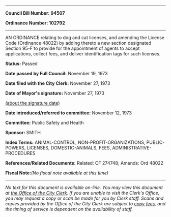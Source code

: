 

********

**Council Bill Number: 94507**
   
**Ordinance Number: 102792**
********

 AN ORDINANCE relating to dog and cat licenses, and amending the License Code (Ordinance 48022) by adding thereto a new section designated Section 95-F to provide for the appointment of agents to accept applications, collect fees, and deliver identification tags for such licenses.

**Status:** Passed
   
**Date passed by Full Council:** November 19, 1973
   
**Date filed with the City Clerk:** November 27, 1973
   
**Date of Mayor's signature:** November 27, 1973
   
[(about the signature date)](/~public/approvaldate.htm)
   
   
   
**Date introduced/referred to committee:** November 12, 1973
   
**Committee:** Public Safety and Health
   
**Sponsor:** SMITH
   
   
**Index Terms:** ANIMAL-CONTROL, NON-PROFIT-ORGANIZATIONS, PUBLIC-POWERS, LICENSES, DOMESTIC-ANIMALS, FEES, ADMINISTRATIVE-PROCEDURES

**References/Related Documents:** Related: CF 274748; Amends: Ord 48022

**Fiscal Note:**_(No fiscal note available at this time)_
********

_No text for this document is available on-line. You may view this document at [the Office of the City Clerk](http://www.seattle.gov/leg/clerk/contactUs.htm). If you are unable to visit the Clerk's Office, you may request a copy or scan be made for you by Clerk staff. Scans and copies provided by the Office of the City Clerk are subject to [copy fees](http://clerk.seattle.gov/~public/clerkfees.htm), and the timing of service is dependent on the availability of staff._

